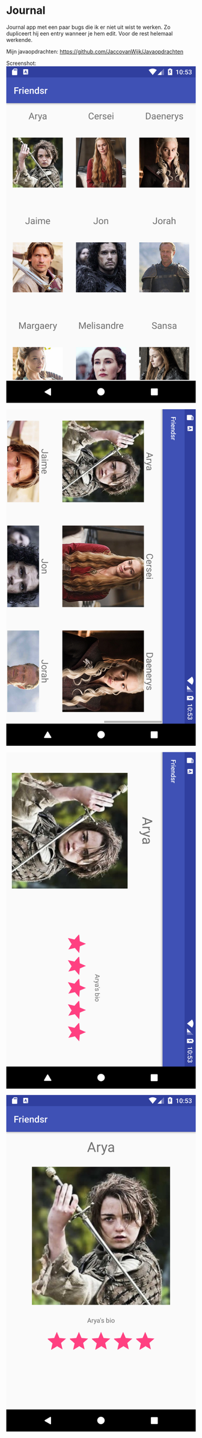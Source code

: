 # Journal

Journal app met een paar bugs die ik er niet uit wist te werken. Zo dupliceert hij een entry wanneer je hem edit. Voor de rest helemaal werkende.

Mijn javaopdrachten:
https://github.com/JaccovanWijk/Javaopdrachten

Screenshot:
![alt text](https://github.com/JaccovanWijk/Friendsr/blob/master/Screenshot_1520247227.png)

![alt text](https://github.com/JaccovanWijk/Friendsr/blob/master/Screenshot_1520247231.png)

![alt text](https://github.com/JaccovanWijk/Friendsr/blob/master/Screenshot_1520247235.png)

![alt text](https://github.com/JaccovanWijk/Friendsr/blob/master/Screenshot_1520247239.png)
